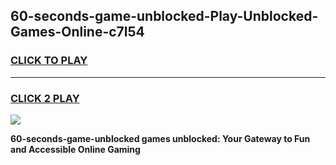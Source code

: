 
## 60-seconds-game-unblocked-Play-Unblocked-Games-Online-c7l54
<h3>
<a href="https://premium76.site?title=60-seconds-game-unblocked&ref=25A">CLICK TO PLAY</a></h3>
<hr>

<h3>
<a href="https://premium76.site?title=60-seconds-game-unblocked&ref=25A">CLICK 2 PLAY</a>
  
</h3>

<a href="https://premium76.site?title=60-seconds-game-unblocked&ref=25A"><img src="https://clearcache.store/games.png"></a>


**60-seconds-game-unblocked games unblocked: Your Gateway to Fun and Accessible Online Gaming**
